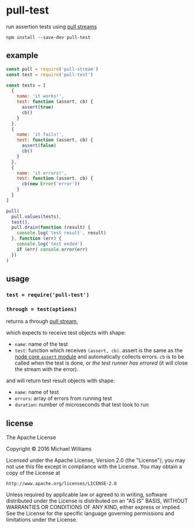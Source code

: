 # pull-test

run assertion tests using [pull streams](https://pull-stream.github.io/)

```shell
npm install --save-dev pull-test
```

## example

```js
const pull = require('pull-stream')
const test = require('pull-test')

const tests = [
  {
    name: 'it works!',
    test: function (assert, cb) {
      assert(true)
      cb()
    }
  },
  {
    name: 'it fails!',
    test: function (assert, cb) {
      assert(false)
      cb()
    }
  },
  {
    name: 'it errors!',
    test: function (assert, cb) {
      cb(new Error('error'))
    }
  }
]

pull(
  pull.values(tests),
  test(),
  pull.drain(function (result) {
    console.log('test result', result)
  }, function (err) {
    console.log('test ended')
    if (err) console.error(err)
  })
)
```

## usage

### `test = require('pull-test')`

### `through = test(options)`

returns a through [pull stream](https://pull-stream.github.io/),

which expects to receive test objects with shape:

- `name`: name of the test
- `test`: function which receives `(assert, cb)`. assert is the same as the [node core `assert` module](https://nodejs.org/api/assert.html) and automatically collects errors. `cb` is to be called when the test is done, or _the test runner has errored_ (it will close the stream with the error).

and will return test result objects with shape:

- `name`: name of test
- `errors`: array of errors from running test
- `duration`: number of microseconds that test took to run

## license

The Apache License

Copyright &copy; 2016 Michael Williams

Licensed under the Apache License, Version 2.0 (the "License");
you may not use this file except in compliance with the License.
You may obtain a copy of the License at

    http://www.apache.org/licenses/LICENSE-2.0

Unless required by applicable law or agreed to in writing, software
distributed under the License is distributed on an "AS IS" BASIS,
WITHOUT WARRANTIES OR CONDITIONS OF ANY KIND, either express or implied.
See the License for the specific language governing permissions and
limitations under the License.
